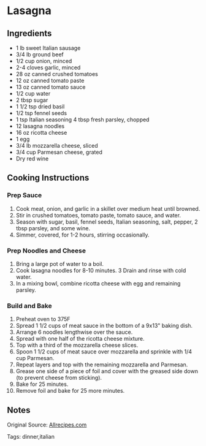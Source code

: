 # Lasagna

## Ingredients

* 1 lb sweet Italian sausage
* 3/4 lb ground beef
* 1/2 cup onion, minced
* 2-4 cloves garlic, minced
* 28 oz canned crushed tomatoes
* 12 oz canned tomato paste
* 13 oz canned tomato sauce
* 1/2 cup water
* 2 tbsp sugar
* 1 1/2 tsp dried basil
* 1/2 tsp fennel seeds
* 1 tsp Italian seasoning
4 tbsp fresh parsley, chopped
* 12 lasagna noodles
* 16 oz ricotta cheese
* 1 egg
* 3/4 lb mozzarella cheese, sliced
* 3/4 cup Parmesan cheese, grated
* Dry red wine

## Cooking Instructions

### Prep Sauce
1. Cook meat, onion, and garlic in a skillet over medium heat until browned.
2. Stir in crushed tomatoes, tomato paste, tomato sauce, and water.
3. Season with sugar, basil, fennel seeds, Italian seasoning, salt, pepper, 2 tbsp parsley, and some wine.
4. Simmer, covered, for 1-2 hours, stirring occasionally.

### Prep Noodles and Cheese
1. Bring a large pot of water to a boil.
2. Cook lasagna noodles for 8-10 minutes.
3 Drain and rinse with cold water.
4. In a mixing bowl, combine ricotta cheese with egg and remaining parsley.

### Build and Bake
1. Preheat oven to 375F
2. Spread 1 1/2 cups of meat sauce in the bottom of a 9x13" baking dish.
3. Arrange 6 noodles lengthwise over the sauce.
4. Spread with one half of the ricotta cheese mixture.
5. Top with a third of the mozzarella cheese slices.
6. Spoon 1 1/2 cups of meat sauce over mozzarella and sprinkle with 1/4 cup Parmesan.
7. Repeat layers and top with the remaining mozzarella and Parmesan.
8. Grease one side of a piece of foil and cover with the greased side down (to prevent cheese from sticking).
9. Bake for 25 minutes.
10. Remove foil and bake for 25 more minutes.

## Notes

Original Source: [Allrecipes.com](https://www.allrecipes.com/recipe/23600/worlds-best-lasagna/)

Tags: dinner,italian
